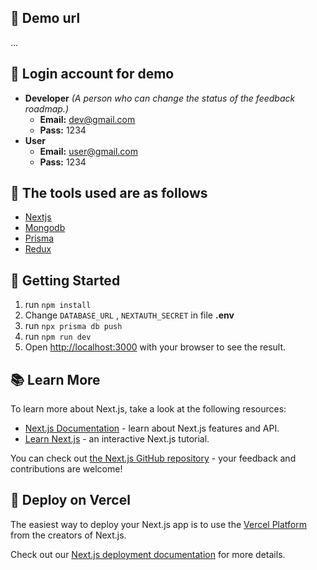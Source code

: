 ## 🎉 Demo url

...

## 🔑 Login account for demo

-   **Developer** _(A person who can change the status of the feedback roadmap.)_
    -   **Email:** dev@gmail.com
    -   **Pass:** 1234
-   **User**
    -   **Email:** user@gmail.com
    -   **Pass:** 1234

## 📌 The tools used are as follows

-   [Nextjs](https://nextjs.org/)
-   [Mongodb](https://www.mongodb.com/)
-   [Prisma](https://www.prisma.io/)
-   [Redux](https://redux.js.org/)

## 🚀 Getting Started

1. run `npm install`
2. Change `DATABASE_URL` , `NEXTAUTH_SECRET` in file **.env**
3. run `npx prisma db push`
4. run `npm run dev`
5. Open [http://localhost:3000](http://localhost:3000) with your browser to see the result.

## 📚 Learn More

To learn more about Next.js, take a look at the following resources:

-   [Next.js Documentation](https://nextjs.org/docs) - learn about Next.js features and API.
-   [Learn Next.js](https://nextjs.org/learn) - an interactive Next.js tutorial.

You can check out [the Next.js GitHub repository](https://github.com/vercel/next.js/) - your feedback and contributions are welcome!

## 🛫 Deploy on Vercel

The easiest way to deploy your Next.js app is to use the [Vercel Platform](https://vercel.com/new?utm_medium=default-template&filter=next.js&utm_source=create-next-app&utm_campaign=create-next-app-readme) from the creators of Next.js.

Check out our [Next.js deployment documentation](https://nextjs.org/docs/deployment) for more details.
